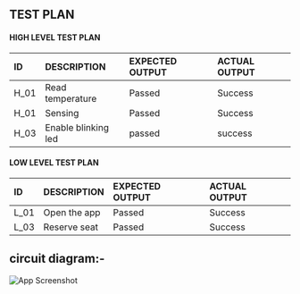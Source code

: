 
## TEST PLAN

#### HIGH LEVEL TEST PLAN


  

| ID | DESCRIPTION    | EXPECTED OUTPUT             |ACTUAL OUTPUT           |           
| :-------- | :------- | :------------------------- | :------------       |
| H_01 |Read temperature  |Passed | Success          |   
|H_01  |Sensing  |Passed  |Success   |
|  H_03 | Enable blinking led  |passed|  success| 

#### LOW LEVEL TEST PLAN



| ID | DESCRIPTION  | EXPECTED OUTPUT|ACTUAL OUTPUT         |
| :-------- | :------- | :-------------------------------- | :-------------| 
| L_01 | Open the app  |Passed |Success|
|   L_03   |  	Reserve seat    |   Passed  | Success   |




## circuit diagram:-

![App Screenshot](https://user-images.githubusercontent.com/94483005/144438684-ba046116-b70f-402a-b68b-d8935af1bd75.png)

